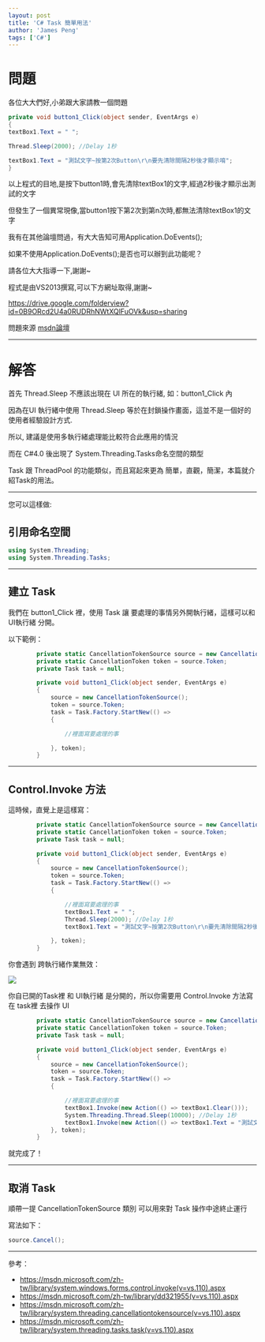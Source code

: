 ```yaml
---
layout: post
title: 'C# Task 簡單用法'
author: 'James Peng'
tags: ['C#']
---
```


# 問題 #

各位大大們好,小弟跟大家請教一個問題

~~~csharp
private void button1_Click(object sender, EventArgs e)
{
textBox1.Text = " ";

Thread.Sleep(2000); //Delay 1秒

textBox1.Text = "測試文字~按第2次Button\r\n要先清除間隔2秒後才顯示唷";
} 
~~~

以上程式的目地,是按下button1時,會先清除textBox1的文字,經過2秒後才顯示出測試的文字

但發生了一個異常現像,當button1按下第2次到第n次時,都無法清除textBox1的文字

我有在其他論壇問過，有大大告知可用Application.DoEvents();

如果不使用Application.DoEvents();是否也可以辦到此功能呢？

請各位大大指導一下,謝謝~

程式是由VS2013撰寫,可以下方網址取得,謝謝~

https://drive.google.com/folderview?id=0B9ORcd2U4a0RUDRhNWtXQlFuOVk&usp=sharing

問題來源 [msdn論壇](https://social.msdn.microsoft.com/Forums/zh-TW/7e2f9d7e-f6c1-433a-903c-032a2cead7b4/button12textbox1?forum=233)

----------

# 解答 #

首先 Thread.Sleep 不應該出現在 UI 所在的執行緒, 如：button1_Click 內

因為在UI 執行緒中使用 Thread.Sleep 等於在封鎖操作畫面，這並不是一個好的使用者經驗設計方式.

所以, 建議是使用多執行緒處理能比較符合此應用的情況

而在 C#4.0 後出現了 System.Threading.Tasks命名空間的類型

Task 跟 ThreadPool 的功能類似，而且寫起來更為 簡單，直觀，簡潔，本篇就介紹Task的用法。

----------

您可以這樣做:

## 引用命名空間 ##

~~~csharp
using System.Threading;
using System.Threading.Tasks;
~~~

----------

## 建立 Task ##

我們在 button1_Click 裡，使用 Task 讓 要處理的事情另外開執行緒，這樣可以和 UI執行緒 分開。

以下範例：

~~~csharp
        private static CancellationTokenSource source = new CancellationTokenSource();        
        private static CancellationToken token = source.Token;
        private Task task = null;

        private void button1_Click(object sender, EventArgs e)
        {
            source = new CancellationTokenSource();
            token = source.Token;
            task = Task.Factory.StartNew(() =>
            {

                //裡面寫要處理的事

            }, token);
        }
~~~

----------


## Control.Invoke 方法 ##

這時候，直覺上是這樣寫：

~~~csharp
        private static CancellationTokenSource source = new CancellationTokenSource();        
        private static CancellationToken token = source.Token;
        private Task task = null;

        private void button1_Click(object sender, EventArgs e)
        {
            source = new CancellationTokenSource();
            token = source.Token;
            task = Task.Factory.StartNew(() =>
            {

                //裡面寫要處理的事
                textBox1.Text = " ";
                Thread.Sleep(2000); //Delay 1秒
                textBox1.Text = "測試文字~按第2次Button\r\n要先清除間隔2秒後才顯示唷";

            }, token);
        }
~~~

你會遇到 跨執行緒作業無效：

![](http://i.imgur.com/qlXIOFJ.png)

你自已開的Task裡 和 UI執行緒 是分開的，所以你需要用 Control.Invoke 方法寫在 task裡 去操作 UI


~~~csharp
        private static CancellationTokenSource source = new CancellationTokenSource();        
        private static CancellationToken token = source.Token;
        private Task task = null;

        private void button1_Click(object sender, EventArgs e)
        {
            source = new CancellationTokenSource();
            token = source.Token;
            task = Task.Factory.StartNew(() =>
            {

                //裡面寫要處理的事
                textBox1.Invoke(new Action(() => textBox1.Clear()));
                System.Threading.Thread.Sleep(10000); //Delay 1秒
                textBox1.Invoke(new Action(() => textBox1.Text = "測試文字~按第2次Button , 要先清除間隔2秒後才顯示唷"));    
            }, token);
        }
~~~

就完成了！


----------


##  取消 Task ##

順帶一提 CancellationTokenSource 類別 可以用來對 Task 操作中途終止運行

寫法如下：

~~~csharp
source.Cancel();
~~~

----------

參考：

- https://msdn.microsoft.com/zh-tw/library/system.windows.forms.control.invoke(v=vs.110).aspx
- https://msdn.microsoft.com/zh-tw/library/dd321955(v=vs.110).aspx
- https://msdn.microsoft.com/zh-tw/library/system.threading.cancellationtokensource(v=vs.110).aspx
- https://msdn.microsoft.com/zh-tw/library/system.threading.tasks.task(v=vs.110).aspx